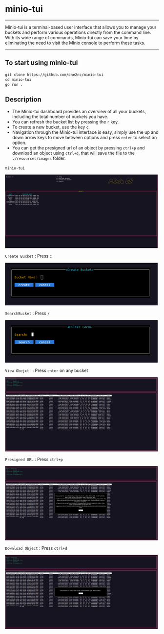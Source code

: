 # minio-tui

----
Minio-tui is a terminal-based user interface that allows you to manage your buckets and perform various operations directly from the command line. With its wide range of commands, Minio-tui can save your time by eliminating the need to visit the Minio console to perform these tasks.

----

## To start using minio-tui

```
git clone https://github.com/one2nc/minio-tui
cd minio-tui
go run .
```

## Description

- The Minio-tui dashboard provides an overview of all your buckets, including the total number of buckets you have.
- You can refresh the bucket list by pressing the `r` key.
- To create a new bucket, use the key ` c `.   
- Navigation through the Minio-tui interface is easy, simply use the up and down arrow keys to move between options and press ` enter ` to select an option.
- You can get the presigned url of an object by pressing ` ctrl+p ` and download an object using ` ctrl+d `, that will save the file to the ` ./resources/images ` folder.


`minio-tui`

<img src="./resources/images/minio-tui.png" width="500px" height="" alt="minio-tui">

`Create Bucket` : Press `c`

<img src="./resources/images/createBucket.png" width="500px" height="" alt="minio-tui">

`SearchBucket` : Press `/`

<img src="./resources/images/searchBucket.png" width="500px" height="" alt="minio-tui">

`View Obejct ` : Press `enter` on any bucket

<img src="./resources/images/page2.png" width="500px" height="" alt="minio-tui">

`Presigned URL` : Press `ctrl+p`

<img src="./resources/images/presignedurl.png" width="500px" height="" alt="minio-tui">

`Download Object` : Press `ctrl+d`

<img src="./resources/images/downloadObject.png" width="500px" height="" alt="minio-tui">
